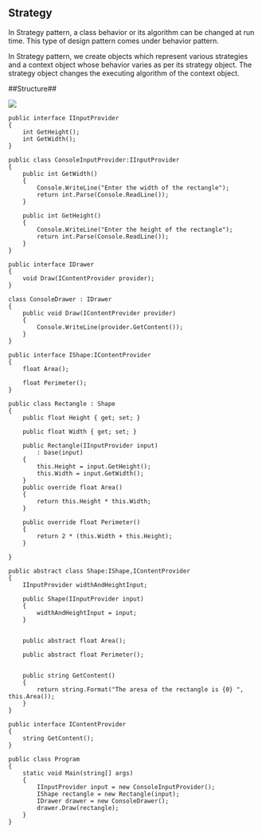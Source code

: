 ## Strategy ##

In Strategy pattern, a class behavior or its algorithm can be changed at run time. This type of design pattern comes under behavior pattern.

In Strategy pattern, we create objects which represent various strategies and a context object whose behavior varies as per its strategy object. The strategy object changes the executing algorithm of the context object.

##Structure##

![](https://sourcemaking.com/files/v2/content/patterns/Strategy1-2x.png)


    public interface IInputProvider
    {
        int GetHeight();
        int GetWidth();
    }

    public class ConsoleInputProvider:IInputProvider
    {
        public int GetWidth()
        {
            Console.WriteLine("Enter the width of the rectangle");
            return int.Parse(Console.ReadLine());
        }

        public int GetHeight()
        {
            Console.WriteLine("Enter the height of the rectangle");
            return int.Parse(Console.ReadLine());
        }
    }

    public interface IDrawer
    {
        void Draw(IContentProvider provider);
    }

	class ConsoleDrawer : IDrawer
    {
        public void Draw(IContentProvider provider)
        {
            Console.WriteLine(provider.GetContent());
        }
	}

    public interface IShape:IContentProvider
    {
        float Area();

        float Perimeter();
    }

    public class Rectangle : Shape
    {
        public float Height { get; set; }

        public float Width { get; set; }

        public Rectangle(IInputProvider input)
            : base(input)
        {
            this.Height = input.GetHeight();
            this.Width = input.GetWidth();
        }
        public override float Area()
        {
            return this.Height * this.Width;
        }

        public override float Perimeter()
        {
            return 2 * (this.Width + this.Height);
        }

    }

    public abstract class Shape:IShape,IContentProvider
    {
        IInputProvider widthAndHeightInput;
        
        public Shape(IInputProvider input)
        {
            widthAndHeightInput = input;
        }


        public abstract float Area();

        public abstract float Perimeter();


        public string GetContent()
        {
            return string.Format("The aresa of the rectangle is {0} ", this.Area());
        }
    }

    public interface IContentProvider
    {
        string GetContent();
    }

    public class Program
    {
        static void Main(string[] args)
        {
            IInputProvider input = new ConsoleInputProvider();
            IShape rectangle = new Rectangle(input);
            IDrawer drawer = new ConsoleDrawer();
            drawer.Draw(rectangle);
        }
    }

